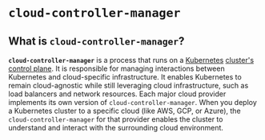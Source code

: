 
# `cloud-controller-manager`

## What is `cloud-controller-manager`?

**`cloud-controller-manager`** is a process that runs on a [Kubernetes](what-is-kubernetes) [cluster's](clusters)
[control plane](control-plane).
It is responsible for managing interactions between Kubernetes and cloud-specific infrastructure.
It enables Kubernetes to remain cloud-agnostic while still leveraging cloud infrastructure, such as load balancers and
network resources.
Each major cloud provider implements its own version of `cloud-controller-manager`.
When you deploy a Kubernetes cluster to a specific cloud (like AWS, GCP, or Azure), the `cloud-controller-manager` for
that provider enables the cluster to understand and interact with the surrounding cloud environment.
